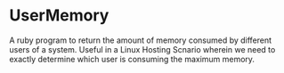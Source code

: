 UserMemory
==========

A ruby program to return the amount of memory consumed by different users of a system. Useful in a Linux Hosting Scnario 
wherein we need to exactly determine which user is consuming the maximum memory.

